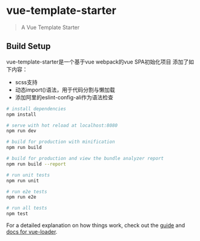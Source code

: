 # vue-template-starter

> A Vue Template Starter

## Build Setup

vue-template-starter是一个基于vue webpack的vue SPA初始化项目
添加了如下内容：
* scss支持
* 动态import()语法，用于代码分割与懒加载
* 添加阿里的eslint-config-ali作为语法检查

``` bash
# install dependencies
npm install

# serve with hot reload at localhost:8080
npm run dev

# build for production with minification
npm run build

# build for production and view the bundle analyzer report
npm run build --report

# run unit tests
npm run unit

# run e2e tests
npm run e2e

# run all tests
npm test
```

For a detailed explanation on how things work, check out the [guide](http://vuejs-templates.github.io/webpack/) and [docs for vue-loader](http://vuejs.github.io/vue-loader).
